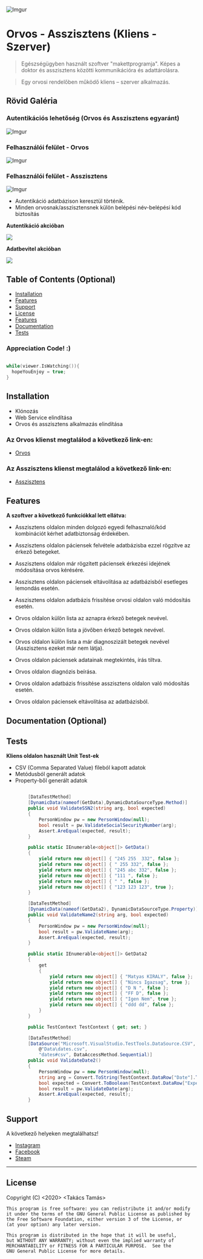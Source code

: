 <img src="https://i.imgur.com/6rVsaXk.png" title="HealthCare" alt="Imgur">

# Orvos - Asszisztens (Kliens - Szerver)

> Egészségügyben használt szoftver "makettprogramja". Képes a doktor és asszisztens közötti kommunikációra és adattárolásra.

> Egy orvosi rendelőben működő kliens – szerver alkalmazás.

## Rövid Galéria


### Autentikációs lehetőség (Orvos és Asszisztens egyaránt)

<img src="https://i.imgur.com/c280YNU.png" title="HealthCare" alt="Imgur">

### Felhasználói felület - Orvos

<img src="https://i.imgur.com/bNf9Nad.png" title="HealthCare" alt="Imgur">

### Felhasználói felület - Asszisztens

<img src="https://i.imgur.com/xGLP4jZ.png" title="HealthCare" alt="Imgur">


- Autentikáció adatbázison keresztül történik.
- Minden orvosnak/asszisztensnek külön belépési név-belépési kód biztosítás

**Autentikáció akcióban**

![](ursula.gif)

**Adatbevitel akcióban**

![](http://g.recordit.co/6x6kktPhQt.gif)

## Table of Contents (Optional)

- [Installation](#installation)
- [Features](#features)
- [Support](#support)
- [License](#license)
- [Features](#features)
- [Documentation](#documentation)
- [Tests](#tests)

### Appreciation Code! :)
```C

while(viewer.IsWatching()){
  hopeYouEnjoy = true;
}

```



## Installation

- Klónozás
- Web Service elindítása
- Orvos és asszisztens alkalmazás elindítása



### Az Orvos klienst megtalálod a következő link-en:

- <a href="https://github.com/Getlar/WebAPI_Client_Doctor" target="_blank">Orvos</a>



### Az Asszisztens klienst megtalálod a következő link-en:

- <a href="https://github.com/Getlar/WebAPI_Client_Assistant" target="_blank">Asszisztens</a>



## Features


**A szoftver a következő funkciókkal lett ellátva:**


- Asszisztens oldalon minden dolgozó egyedi felhasznaló/kód kombinációt kérhet adatbiztonság érdekében.
- Asszisztens oldalon páciensek felvétele adatbázisba ezzel rögzítve az érkező betegeket.
- Asszisztens oldalon már rögzített páciensek érkezési idejének módosítása orvos kérésére.
- Asszisztens oldalon páciensek eltávolítása az adatbázisból esetleges lemondás esetén.
- Asszisztens oldalon adatbázis frissítése orvosi oldalon való módosítás esetén.


- Orvos oldalon külön lista az aznapra érkező betegek nevével.
- Orvos oldalon külön lista a jövőben érkező betegek nevével.
- Orvos oldalon külön lista a már diagnoszizált betegek nevével (Asszisztens ezeket már nem látja).
- Orvos oldalon páciensek adatainak megtekintés, írás tiltva.
- Orvos oldalon diagnózis beírása.
- Orvos oldalon adatbázis frissítése asszisztens oldalon való módosítás esetén.
- Orvos oldalon páciensek eltávolítása az adatbázisból.


## Documentation (Optional)
## Tests


**Kliens oldalon használt Unit Test-ek**


- CSV (Comma Separated Value) fileból kapott adatok
- Metódusból generált adatok
- Property-ből generált adatok

```C#

        [DataTestMethod]
        [DynamicData(nameof(GetData),DynamicDataSourceType.Method)]
        public void ValidateSSN2(string arg, bool expected)
        {
            PersonWindow pw = new PersonWindow(null);
            bool result = pw.ValidateSocialSecurityNumber(arg);
            Assert.AreEqual(expected, result);
        }

        public static IEnumerable<object[]> GetData()
        {
            yield return new object[] { "245 255  332", false };
            yield return new object[] { " 255 332", false };
            yield return new object[] { "245 abc 332", false };
            yield return new object[] { "111 ", false };
            yield return new object[] { " ", false };
            yield return new object[] { "123 123 123", true };
        }

        [DataTestMethod]
        [DynamicData(nameof(GetData2), DynamicDataSourceType.Property)]
        public void ValidateName2(string arg, bool expected)
        {
            PersonWindow pw = new PersonWindow(null);
            bool result = pw.ValidateName(arg);
            Assert.AreEqual(expected, result);
        }

        public static IEnumerable<object[]> GetData2
        {
            get
            {
                yield return new object[] { "Matyas KIRALY", false };
                yield return new object[] { "Nincs Igazsag", true };
                yield return new object[] { "D N ", false };
                yield return new object[] { "FF D", false };
                yield return new object[] { "Igen Nem", true };
                yield return new object[] { "ddd dd", false };
            }
        }

        public TestContext TestContext { get; set; }

        [DataTestMethod]
        [DataSource("Microsoft.VisualStudio.TestTools.DataSource.CSV",
            @"Data\dates.csv",
            "dates#csv", DataAccessMethod.Sequential)]
        public void ValidateDate2()
        {
            PersonWindow pw = new PersonWindow(null);
            string arg = Convert.ToString(TestContext.DataRow["Date"].ToString());
            bool expected = Convert.ToBoolean(TestContext.DataRow["Expected"].ToString());
            bool result = pw.ValidateDate(arg);
            Assert.AreEqual(expected, result);
        }

```


## Support

A következő helyeken megtalálhatsz!

- <a href="https://www.instagram.com/a.takacs.tamas.m8/" target="_blank">Instagram</a>
- <a href="https://www.facebook.com/tamas.takacs.948/" target="_blank">Facebook</a>
- <a href="https://steamcommunity.com/id/Prnrmlmmrsn/" target="_blank">Steam</a>

---


## License

Copyright (C) <2020>  <Takács Tamás>

    This program is free software: you can redistribute it and/or modify
    it under the terms of the GNU General Public License as published by
    the Free Software Foundation, either version 3 of the License, or
    (at your option) any later version.

    This program is distributed in the hope that it will be useful,
    but WITHOUT ANY WARRANTY; without even the implied warranty of
    MERCHANTABILITY or FITNESS FOR A PARTICULAR PURPOSE.  See the
    GNU General Public License for more details.
